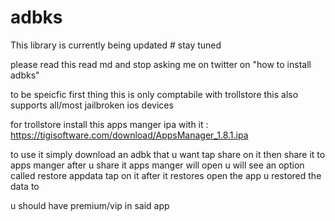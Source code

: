 # adbks




This library is currently being updated # stay tuned 




please read this read md and stop asking me on twitter on "how to install adbks"

to be speicfic first thing this  is only comptabile with trollstore this also supports all/most  jailbroken ios  devices

for trollstore install this apps manger ipa with it : https://tigisoftware.com/download/AppsManager_1.8.1.ipa

to use it simply download an adbk that u want tap share on  it  then share it to apps manger after u share it apps manger will open u will see an option called  restore appdata tap on it after it restores open the app u restored the data to 

u should have premium/vip in  said app

 
